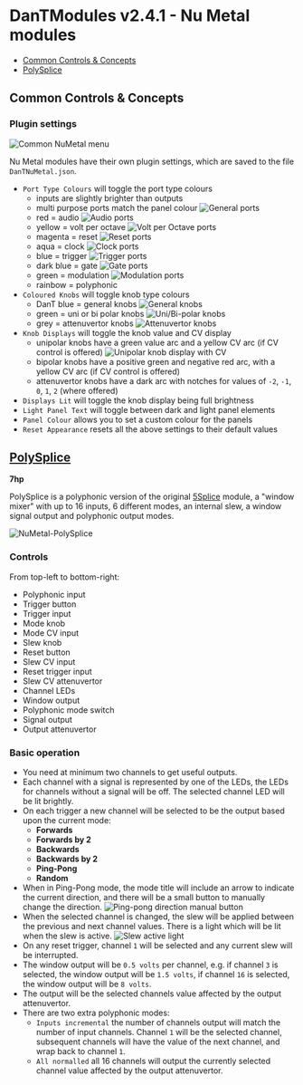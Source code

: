 # DanTModules v2.4.1 - Nu Metal modules

* [Common Controls & Concepts](#common-controls--concepts)
* [PolySplice](#polysplice)

## Common Controls & Concepts

### Plugin settings

![Common NuMetal menu](img/numetal-menu.png)

Nu Metal modules have their own plugin settings, which are saved to the file `DanTNuMetal.json`.

* `Port Type Colours` will toggle the port type colours
  * inputs are slightly brighter than outputs
  * multi purpose ports match the panel colour ![General ports](img/nm-p-any.png)
  * red = audio ![Audio ports](img/nm-p-aud.png)
  * yellow = volt per octave ![Volt per Octave ports](img/nm-p-vpo.png)
  * magenta = reset ![Reset ports](img/nm-p-rst.png)
  * aqua = clock ![Clock ports](img/nm-p-clk.png)
  * blue = trigger ![Trigger ports](img/nm-p-trg.png)
  * dark blue = gate ![Gate ports](img/nm-p-gat.png)
  * green = modulation ![Modulation ports](img/nm-p-mod.png)
  * rainbow = polyphonic
* `Coloured Knobs` will toggle knob type colours
  * DanT blue = general knobs ![General knobs](img/nm-k-any.png)
  * green = uni or bi polar knobs ![Uni/Bi-polar knobs](img/nm-k-pol.png)
  * grey = attenuvertor knobs ![Attenuvertor knobs](img/nm-k-att.png)
* `Knob Displays` will toggle the knob value and CV display
  * unipolar knobs have a green value arc and a yellow CV arc (if CV control is offered) ![Unipolar knob display with CV](img/dant-nm-uni-kd.gif)
  * bipolar knobs have a positive green and negative red arc, with a yellow CV arc (if CV control is offered)
  * attenuvertor knobs have a dark arc with notches for values of `-2`, `-1`, `0`, `1`, `2` (where offered)
* `Displays Lit` will toggle the knob display being full brightness
* `Light Panel Text` will toggle between dark and light panel elements
* `Panel Colour` allows you to set a custom colour for the panels
* `Reset Appearance` resets all the above settings to their default values

## [PolySplice](https://library.vcvrack.com/DanTModules/PolySplice)

**7hp**

PolySplice is a polyphonic version of the original [5Splice](5splice.md) module, a "window mixer" with up to 16 inputs, 6 different modes, an internal slew, a window signal output and polyphonic output modes.

![NuMetal-PolySplice](img/polysplice.png)

### Controls

From top-left to bottom-right:

* Polyphonic input
* Trigger button
* Trigger input
* Mode knob
* Mode CV input
* Slew knob
* Reset button
* Slew CV input
* Reset trigger input
* Slew CV attenuvertor
* Channel LEDs
* Window output
* Polyphonic mode switch
* Signal output
* Output attenuvertor

### Basic operation

* You need at minimum two channels to get useful outputs.
* Each channel with a signal is represented by one of the LEDs, the LEDs for channels without a signal will be off. The selected channel LED will be lit brightly.
* On each trigger a new channel will be selected to be the output based upon the current mode:
  * **Forwards**
  * **Forwards by 2**
  * **Backwards**
  * **Backwards by 2**
  * **Ping-Pong**
  * **Random**
* When in Ping-Pong mode, the mode title will include an arrow to indicate the current direction, and there will be a small button to manually change the direction. ![Ping-pong direction manual button](img/polysplice-pingpongbutton.png)
* When the selected channel is changed, the slew will be applied between the previous and next channel values. There is a light which will be lit when the slew is active. ![Slew active light](img/polysplice-slewlight.png)
* On any reset trigger, channel `1` will be selected and any current slew will be interrupted.
* The window output will be `0.5 volts` per channel, e.g. if channel `3` is selected, the window output will be `1.5 volts`, if channel `16` is selected, the window output will be `8 volts`.
* The output will be the selected channels value affected by the output attenuvertor.
* There are two extra polyphonic modes:
  * `Inputs incremental` the number of channels output will match the number of input channels. Channel `1` will be the selected channel, subsequent channels will have the value of the next channel, and wrap back to channel `1`.
  * `All normalled` all 16 channels will output the currently selected channel value affected by the output attenuvertor.
